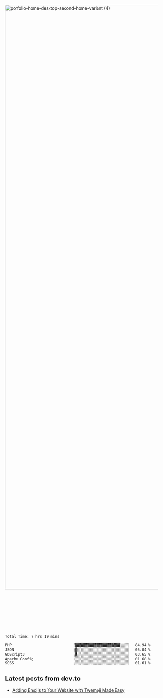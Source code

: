 <img width="1920" alt="porfolio-home-desktop-second-home-variant (4)" src="https://user-images.githubusercontent.com/44812120/231556360-1ee1d327-1a45-4bda-a93d-dd32a34149e4.png">
 
 
 
 
 
 <br><br><br><br><br><br><br>
<!--START_SECTION:waka-->

```txt
Total Time: 7 hrs 19 mins

PHP                             ▓▓▓▓▓▓▓▓▓▓▓▓▓▓▓▓▓▓▓▓▓░░░░   84.94 %
JSON                            ▓░░░░░░░░░░░░░░░░░░░░░░░░   05.04 %
GDScript3                       ▓░░░░░░░░░░░░░░░░░░░░░░░░   03.65 %
Apache Config                   ░░░░░░░░░░░░░░░░░░░░░░░░░   01.68 %
SCSS                            ░░░░░░░░░░░░░░░░░░░░░░░░░   01.61 %
```

<!--END_SECTION:waka-->

## Latest posts from dev.to
<!-- MEDIUM-STORY-LIST:START -->
- [Adding Emojis to Your Website with Twemoji Made Easy](https://dev.to/danielsebesta/adding-emojis-to-your-website-with-twemoji-made-easy-mc8)
<!-- MEDIUM-STORY-LIST:END -->

